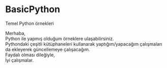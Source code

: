 # BasicPython
Temel Python örnekleri

Merhaba,\
Python ile yapmış olduğum örneklere ulaşabilirsiniz. \
Pythondaki çeşitli kütüphaneleri kullanarak yaptığım/yapacağım çalışmaları da ekleyerek güncellemeye çalışacağım. \
Faydalı olması dileğiyle,\
İyi çalışmalar.



